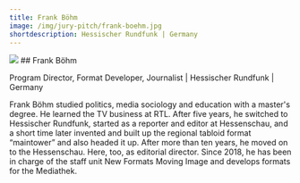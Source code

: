```yaml
---
title: Frank Böhm
image: /img/jury-pitch/frank-boehm.jpg
shortdescription: Hessischer Rundfunk | Germany
---
```

<img src="/img/jury-pitch/frank-boehm.jpg">
## Frank Böhm

Program Director, Format Developer, Journalist | Hessischer Rundfunk | Germany

Frank Böhm studied politics, media sociology and education with a master's degree. He learned the TV business at RTL. After five years, he switched to Hessischer Rundfunk, started as a reporter and editor at Hessenschau, and a short time later invented and built up the regional tabloid format “maintower” and also headed it up. After more than ten years, he moved on to the Hessenschau. Here, too, as editorial director. Since 2018, he has been in charge of the staff unit New Formats Moving Image and develops formats for the Mediathek.


